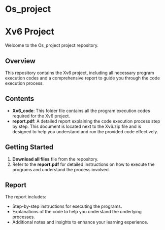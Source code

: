 # Os_project

# Xv6 Project

Welcome to the Os_project project repository.

## Overview

This repository contains the Xv6 project, including all necessary program execution codes and a comprehensive report to guide you through the code execution process.

## Contents

- **Xv6_code**: This folder file contains all the program execution codes required for the Xv6 project.
- **report.pdf**: A detailed report explaining the code execution process step by step. This document is located next to the Xv6.zip file and is designed to help you understand and run the provided code effectively.

## Getting Started

1. **Download all files** file from the repository.
2. Refer to the **report.pdf** for detailed instructions on how to execute the programs and understand the process involved.

## Report

The report includes:
- Step-by-step instructions for executing the programs.
- Explanations of the code to help you understand the underlying processes.
- Additional notes and insights to enhance your learning experience.

